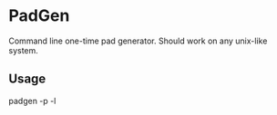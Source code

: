 PadGen
======
Command line one-time pad generator. Should work on any unix-like system. 

Usage
-----

padgen -p <number of pages> -l <lines per page>


